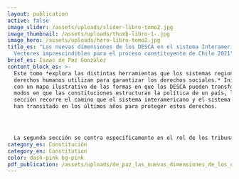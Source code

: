 ```yaml
---
layout: publication
active: false
image_slider: /assets/uploads/slider-libro-tomo2.jpg
image_thumbnail: /assets/uploads/thumb-libro-1-.jpg
image_hero: /assets/uploads/hero-libro-tomo2.jpg
title_es: "Las nuevas dimensiones de los DESCA en el sistema Interamericano:
  Vectores imprescindibles para el proceso constituyente de Chile 2021"
brief_es: Isaac de Paz González
content_block_es: >-
  Este tomo *explora las distintas herramientas que los sistemas regionales de
  derechos humanos utilizan para garantizar los derechos sociales.* Iniciando
  con un mapa ilustrativo de las formas en que los DESCA pueden transformar los
  modos en que las constituciones estructuran la política de un país, la primera
  sección recorre el camino que el sistema interamericano y el sistema europeo
  han transitado en los últimos años para proteger estos derechos.




  La segunda sección se centra específicamente en el rol de los tribunales –tanto regionales como nacionales– en la garantía de los derechos sociales: la denominada “justiciabilidad”. Aquí se presentan diversas posturas sobre el rol que los jueces pueden y deben tener en el respeto, protección y garantía de los derechos sociales, y los impactos que las diversas formas de incorporación del derecho internacional en la Constitución pueden tener sobre la función judicial.
category_es: Constitución
category_en: Constitution
color: dash-pink bg-pink
pdf_publication: /assets/uploads/de_paz_las_nuevas_dimensiones_de_los_desca_en_el_sistema_interamericano.pdf
---
```

